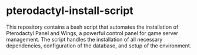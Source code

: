 # pterodactyl-install-script
This repository contains a bash script that automates the installation of Pterodactyl Panel and Wings, a powerful control panel for game server management. The script handles the installation of all necessary dependencies, configuration of the database, and setup of the environment.
